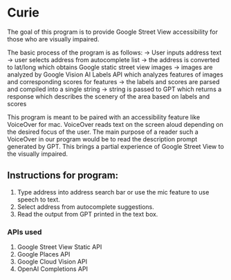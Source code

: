 # Curie
The goal of this program is to provide Google Street View accessibility for those who are visually impaired. 

The basic process of the program is as follows:
-> User inputs address text 
-> user selects address from autocomplete list 
-> the address is converted to lat/long which obtains Google static street view images 
-> images are analyzed by Google Vision AI Labels API which analyzes features of images and corresponding scores for features 
-> the labels and scores are parsed and compiled into a single string 
-> string is passed to GPT which returns a response which describes the scenery of the area based on labels and scores

This program is meant to be paired with an accessibility feature like VoiceOver for mac.
VoiceOver reads text on the screen aloud depending on the desired focus of the user. 
The main purpose of a reader such a VoiceOver in our program would be to read the description prompt generated by GPT.
This brings a partial experience of Google Street View to the visually impaired. 

## Instructions for program:
1. Type address into address search bar or use the mic feature to use speech to text.
2. Select address from autocomplete suggestions.
3. Read the output from GPT printed in the text box.

### APIs used
1. Google Street View Static API
2. Google Places API
3. Google Cloud Vision API 
4. OpenAI Completions API 
